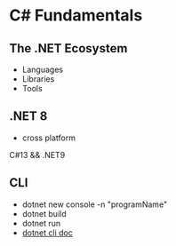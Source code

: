 # C# Fundamentals

## The .NET Ecosystem

- Languages
- Libraries
- Tools

## .NET 8

- cross platform

C#13 && .NET9

## CLI

- dotnet new console -n "programName"
- dotnet build
- dotnet run
- [dotnet cli doc](https://learn.microsoft.com/en-us/dotnet/core/tools/dotnet)
